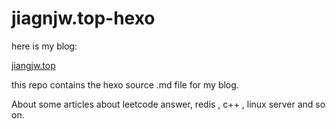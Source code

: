 # jiagnjw.top-hexo
here is my blog:

[jiangjw.top](jiangjw.top)

this repo contains the hexo source .md file for my blog.

About some articles about leetcode answer, redis , c++ , linux server and so on.
